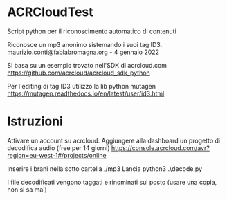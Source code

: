 # ACRCloudTest
Script python per il riconoscimento automatico di contenuti

Riconosce un mp3 anonimo sistemando i suoi tag ID3.
maurizio.conti@fablabromagna.org  - 4 gennaio 2022

Si basa su un esempio trovato nell'SDK di acrcloud.com
https://github.com/acrcloud/acrcloud_sdk_python

Per l'editing di tag ID3 utilizzo la lib python mutagen
https://mutagen.readthedocs.io/en/latest/user/id3.html

# Istruzioni

Attivare un account su acrcloud.
Aggiungere alla dashboard un progetto di decodifica audio (free per 14 giorni)
https://console.acrcloud.com/avr?region=eu-west-1#/projects/online

Inserire i brani nella sotto cartella ./mp3
Lancia python3 .\decode.py

I file decodificati vengono taggati e rinominati sul posto (usare una copia, non si sa mai)
